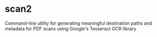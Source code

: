 # scan2
Command-line utility for generating meaningful destination paths and metadata for PDF scans using Google's Tesseract OCR library
